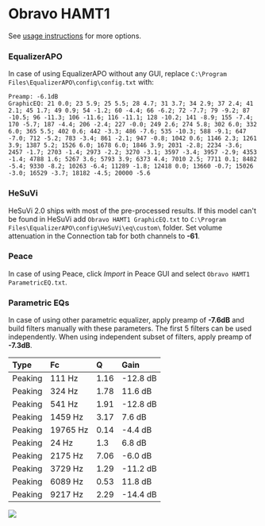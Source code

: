 # Obravo HAMT1
See [usage instructions](https://github.com/jaakkopasanen/AutoEq#usage) for more options.

### EqualizerAPO
In case of using EqualizerAPO without any GUI, replace `C:\Program Files\EqualizerAPO\config\config.txt`
with:
```
Preamp: -6.1dB
GraphicEQ: 21 0.0; 23 5.9; 25 5.5; 28 4.7; 31 3.7; 34 2.9; 37 2.4; 41 2.1; 45 1.7; 49 0.9; 54 -1.2; 60 -4.4; 66 -6.2; 72 -7.7; 79 -9.2; 87 -10.5; 96 -11.3; 106 -11.6; 116 -11.1; 128 -10.2; 141 -8.9; 155 -7.4; 170 -5.7; 187 -4.4; 206 -2.4; 227 -0.0; 249 2.6; 274 5.8; 302 6.0; 332 6.0; 365 5.5; 402 0.6; 442 -3.3; 486 -7.6; 535 -10.3; 588 -9.1; 647 -7.0; 712 -5.2; 783 -3.4; 861 -2.1; 947 -0.8; 1042 0.6; 1146 2.3; 1261 3.9; 1387 5.2; 1526 6.0; 1678 6.0; 1846 3.9; 2031 -2.8; 2234 -3.6; 2457 -1.7; 2703 -1.4; 2973 -2.2; 3270 -3.1; 3597 -3.4; 3957 -2.9; 4353 -1.4; 4788 1.6; 5267 3.6; 5793 3.9; 6373 4.4; 7010 2.5; 7711 0.1; 8482 -5.4; 9330 -8.2; 10263 -6.4; 11289 -1.8; 12418 0.0; 13660 -0.7; 15026 -3.0; 16529 -3.7; 18182 -4.5; 20000 -5.6
```

### HeSuVi
HeSuVi 2.0 ships with most of the pre-processed results. If this model can't be found in HeSuVi add
`Obravo HAMT1 GraphicEQ.txt` to `C:\Program Files\EqualizerAPO\config\HeSuVi\eq\custom\` folder.
Set volume attenuation in the Connection tab for both channels to **-61**.

### Peace
In case of using Peace, click *Import* in Peace GUI and select `Obravo HAMT1 ParametricEQ.txt`.

### Parametric EQs
In case of using other parametric equalizer, apply preamp of **-7.6dB** and build filters manually
with these parameters. The first 5 filters can be used independently.
When using independent subset of filters, apply preamp of **-7.3dB**.

| Type    | Fc       |    Q | Gain     |
|:--------|:---------|:-----|:---------|
| Peaking | 111 Hz   | 1.16 | -12.8 dB |
| Peaking | 324 Hz   | 1.78 | 11.6 dB  |
| Peaking | 541 Hz   | 1.91 | -12.8 dB |
| Peaking | 1459 Hz  | 3.17 | 7.6 dB   |
| Peaking | 19765 Hz | 0.14 | -4.4 dB  |
| Peaking | 24 Hz    | 1.3  | 6.8 dB   |
| Peaking | 2175 Hz  | 7.06 | -6.0 dB  |
| Peaking | 3729 Hz  | 1.29 | -11.2 dB |
| Peaking | 6089 Hz  | 0.53 | 11.8 dB  |
| Peaking | 9217 Hz  | 2.29 | -14.4 dB |

![](https://raw.githubusercontent.com/jaakkopasanen/AutoEq/master/results/innerfidelity/sbaf-serious/Obravo%20HAMT1/Obravo%20HAMT1.png)